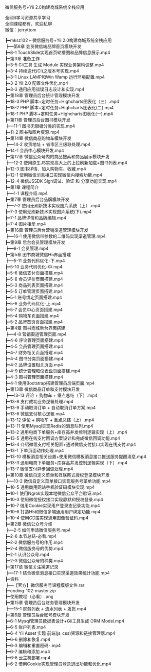 微信服务号+Yii 2.0构建商城系统全栈应用

全网it学习资源共享学习<br>全网课程都有，欢迎私聊<br>微信：jerryttom<br>

┣━mksz102 – 微信服务号+Yii 2.0构建商城系统全栈应用<br> ┣━第8章 会员微信端品牌首页模块开发<br> ┣━8-1 TouchSlide实现首页轮播图和品牌信息展示.mp4<br> ┣━第3章 准备工作<br> ┣━3-5 Gii工具 生成 Module 实现业务架构调整.mp4<br> ┣━3-4 持续迭代(CI)之版本号实现.mp4<br> ┣━3-1 Linux LAMP和Win Wamp 运行环境配置.mp4<br> ┣━3-2 Yii 2.0 配置文件优化.mp4<br> ┣━3-3 通用应用错误日志设计和实现.mp4<br> ┣━第18章 管理员后台统计管理模块开发<br> ┣━18-3 PHP 脚本+定时任务+Highcharts图表化（三）.mp4<br> ┣━18-2 PHP 脚本+定时任务+Highcharts图表化(二).mp4<br> ┣━18-1 PHP 脚本+定时任务+Highcharts图表化(一).mp4<br> ┣━第11章 管理员后台图书模块开发<br> ┣━11-1 图书无限极分类的实现.mp4<br> ┣━11-2 图书和图片资源.mp4<br> ┣━第14章 微信商品购物车模块开发<br> ┣━14-2 收货地址 + 省市区三级联处理.mp4<br> ┣━14-1 会员中心模块开发.mp4<br> ┣━第12章 微信公众号内的商品搜索和商品展示模块开发<br> ┣━12-2 使用原生JS实现高大上的上拉刷新加载+图书列表.mp4<br> ┣━12-3 图书详情、加入购物车、收藏.mp4<br> ┣━12-1 使用微信消息接口实现微信内搜索功能.mp4<br> ┣━12-4 微信JSSDK Sign调试、验证 和 分享功能实现.mp4<br> ┣━第1章 课程简介<br> ┣━1-1 课程介绍.mp4<br> ┣━第7章 管理员后台品牌模块开发<br> ┣━7-2 使用无刷新技术实现图片系统（上）.mp4<br> ┣━7-3 使用无刷新技术实现图片系统(下).mp4<br> ┣━7-1 品牌详情和品牌编辑.mp4<br> ┣━7-4 图片相册.mp4<br> ┣━第16章 管理员后台营销渠道管理模块开发<br> ┣━16-1 使用微信带参数的二维码实现渠道管理.mp4<br> ┣━第9章 后台会员管理模块开发<br> ┣━9-1 会员管理.mp4<br> ┣━第5章 图书商城微信H5界面搭建<br> ┣━5-11 业务代码优化-下.mp4<br> ┣━5-10 业务代码优化-中.mp4<br> ┣━5-6 微信支付页面搭建.mp4<br> ┣━5-8 会员评价页面搭建.mp4<br> ┣━5-3 商品列表页面搭建.mp4<br> ┣━5-5 订单管理页面搭建.mp4<br> ┣━5-1 账号绑定页面搭建.mp4<br> ┣━5-9 业务代码优化-上.mp4<br> ┣━5-7 会员中心页面搭建.mp4<br> ┣━5-4 购物车页面搭建.mp4<br> ┣━5-2 品牌首页页面搭建.mp4<br> ┣━第4章 图书商城后台界面搭建<br> ┣━4-8 营销渠道管理页面.mp4<br> ┣━4-6 评论管理页面搭建.mp4<br> ┣━4-5 会员管理页面搭建.mp4<br> ┣━4-7 财务相关页面搭建.mp4<br> ┣━4-4 图书分类页面搭建.mp4<br> ┣━4-2 品牌设置相关页面.mp4<br> ┣━4-9 统计管理和仪表盘页面搭建.mp4<br> ┣━4-3 图书管理页面搭建.mp4<br> ┣━4-1 使用Bootstrap搭建管理员后端页面.mp4<br> ┣━第13章 微信商品订单和支付模块开发<br> ┣━13-13 评论 + 购物车 + 重点总结（下）.mp4<br> ┣━13-8 支付成功业务逻辑处理.mp4<br> ┣━13-9 手动取消订单 + 自动取消订单方案.mp4<br> ┣━13-6 微信支付核心逻辑.mp4<br> ┣━13-12 评论 + 购物车 + 重点总结（上）.mp4<br> ┣━13-11 使用Mysql实现Redis的消息队列.mp4<br> ┣━13-2 通用电商下单服务+库存高并发控制逻辑实现（上）.mp4<br> ┣━13-5 通用在线支付回调方案设计和完成微信回调功能.mp4<br> ┣━13-4 介绍微信支付相关配置+通过微信支付接口实现在线支付.mp4<br> ┣━13-1 下单页面动作处理.mp4<br> ┣━13-10 模板消息相关设置+使用微信模板消息接口推送服务提醒消息.mp4<br> ┣━13-3 通用电商下单服务+库存高并发控制逻辑实现（下）.mp4<br> ┣━13-7 微信支付异步回调处理.mp4<br> ┣━第10章 微信自定义菜单和互联网式授权登录模块开发<br> ┣━10-2 微信自定义菜单接口实现服务号菜单功能.mp4<br> ┣━10-5 通用商用网站手机验证码模块实现.mp4<br> ┣━10-1 使用Ngrok实现本地微信公众平台验证.mp4<br> ┣━10-3 使用微信授权接口实现静默和授权登录.mp4<br> ┣━10-7 借用Cookie实现用户登录态记录功能.mp4<br> ┣━10-6 打造H5和微信多端通用用户绑定功能.mp4<br> ┣━10-4 使用GD库实现通用图像验证码.mp4<br> ┣━第2章 微信公众号介绍<br> ┣━2-5 如何申请微信服务号.mp4<br> ┣━2-6 本节总结-必看.mp4<br> ┣━2-2 微信服务号的作用.mp4<br> ┣━2-4 微信服务号的优势.mp4<br> ┣━2-1 认识公众号.mp4<br> ┣━2-3 微信公众号的种类.mp4<br> ┣━第17章 微信关注渠道记录<br> ┣━17-1 结合微信消息接口实现渠道效果统计功能.mp4<br> ┣━资料<br> ┣━【官方】微信服务号课程模版文件.rar<br> ┣━coding-102-master.zip<br> ┣━使用教程（必看）.png<br> ┣━第15章 管理员后台财务管理模块开发<br> ┣━15-1 财务列表 + 流水列表 + 发货.mp4<br> ┣━第6章 管理员后台账号模块开发<br> ┣━6-1 Mysql管理员数据表设计+Gii工具生成 ORM Model.mp4<br> ┣━6-5 账户列表.mp4<br> ┣━6-4 Yii Asset 实现 前端(js_css)资源和链接管理器.mp4<br> ┣━6-6 删除和恢复.mp4<br> ┣━6-3 编辑和重置密码-.mp4<br> ┣━6-7 编辑和添加.mp4<br> ┣━6-8 云主机部署.mp4<br> ┣━6-2 借用Cookie实现管理员登录退出功能和优化.mp4